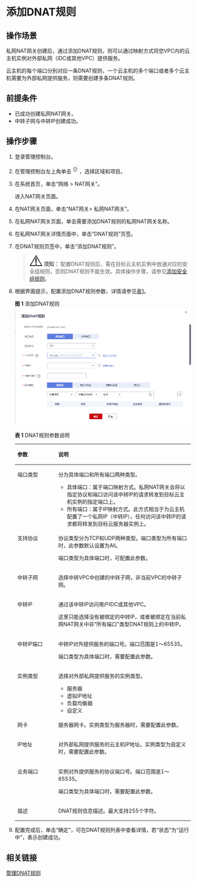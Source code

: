 # 添加DNAT规则<a name="nat_privatednat_0001"></a>

## 操作场景<a name="zh-cn_topic_0127293986_section1272311025717"></a>

私网NAT网关创建后，通过添加DNAT规则，则可以通过映射方式将您VPC内的云主机实例对外部私网（IDC或其他VPC）提供服务。

云主机的每个端口分别对应一条DNAT规则，一个云主机的多个端口或者多个云主机需要为外部私网提供服务，则需要创建多条DNAT规则。

## 前提条件<a name="zh-cn_topic_0127293986_section36544171152448"></a>

-   已成功创建私网NAT网关。
-   中转子网与中转IP创建成功。

## 操作步骤<a name="zh-cn_topic_0127293986_section61166376152513"></a>

1.  登录管理控制台。
2.  在管理控制台左上角单击![](figures/icon-region.png)，选择区域和项目。
3.  在系统首页，单击“网络  \> NAT网关”。

    进入NAT网关页面。

4.  在NAT网关页面，单击“NAT网关\> 私网NAT网关”。

1.  在私网NAT网关页面，单击需要添加DNAT规则的私网NAT网关名称。
2.  在私网NAT网关详情页面中，单击“DNAT规则”页签。
3.  在DNAT规则页签中，单击“添加DNAT规则”。

    >![](public_sys-resources/icon-notice.gif) **须知：** 
    >配置DNAT规则后，需在目标云主机实例中放通对应的安全组规则，否则DNAT规则不能生效。具体操作步骤，请参见[添加安全组规则](https://support.huaweicloud.com/usermanual-vpc/zh-cn_topic_0030969470.html)。

4.  根据界面提示，配置添加DNAT规则参数，详情请参见[表1](#table149569172358)。

    **图 1**  添加DNAT规则<a name="fig125211034143520"></a>  
    ![](figures/添加DNAT规则-2.png "添加DNAT规则-2")

    **表 1**  DNAT规则参数说明

    <a name="table149569172358"></a>
    <table><thead align="left"><tr id="row15953617183514"><th class="cellrowborder" valign="top" width="23.189999999999998%" id="mcps1.2.3.1.1"><p id="p1995317179354"><a name="p1995317179354"></a><a name="p1995317179354"></a><strong id="b1395316175352"><a name="b1395316175352"></a><a name="b1395316175352"></a>参数</strong></p>
    </th>
    <th class="cellrowborder" valign="top" width="76.81%" id="mcps1.2.3.1.2"><p id="p9953131793510"><a name="p9953131793510"></a><a name="p9953131793510"></a><strong id="b1095310178356"><a name="b1095310178356"></a><a name="b1095310178356"></a>说明</strong></p>
    </th>
    </tr>
    </thead>
    <tbody><tr id="row1695421713516"><td class="cellrowborder" valign="top" width="23.189999999999998%" headers="mcps1.2.3.1.1 "><p id="p99537173359"><a name="p99537173359"></a><a name="p99537173359"></a>端口类型</p>
    </td>
    <td class="cellrowborder" valign="top" width="76.81%" headers="mcps1.2.3.1.2 "><p id="p12953191720359"><a name="p12953191720359"></a><a name="p12953191720359"></a>分为具体端口和所有端口两种类型。</p>
    <a name="ul195481716352"></a><a name="ul195481716352"></a><ul id="ul195481716352"><li>具体端口：属于端口映射方式。私网NAT网关会将以指定协议和端口访问该中转IP的请求转发到目标云主机实例的指定端口上。</li><li>所有端口：属于IP映射方式。此方式相当于为云主机配置了一个私网IP（中转IP），任何访问该中转IP的请求都将转发到目标云服务器实例上。</li></ul>
    </td>
    </tr>
    <tr id="row17954121773510"><td class="cellrowborder" valign="top" width="23.189999999999998%" headers="mcps1.2.3.1.1 "><p id="p39543178356"><a name="p39543178356"></a><a name="p39543178356"></a>支持协议</p>
    </td>
    <td class="cellrowborder" valign="top" width="76.81%" headers="mcps1.2.3.1.2 "><p id="p12954171716351"><a name="p12954171716351"></a><a name="p12954171716351"></a>协议类型分为TCP和UDP两种类型。端口类型为所有端口时，此参数默认设置为All。</p>
    <p id="p695421723511"><a name="p695421723511"></a><a name="p695421723511"></a>端口类型为具体端口时，可配置此参数。</p>
    </td>
    </tr>
    <tr id="row89541217143512"><td class="cellrowborder" valign="top" width="23.189999999999998%" headers="mcps1.2.3.1.1 "><p id="p7954161713512"><a name="p7954161713512"></a><a name="p7954161713512"></a>中转子网</p>
    </td>
    <td class="cellrowborder" valign="top" width="76.81%" headers="mcps1.2.3.1.2 "><p id="p79541179356"><a name="p79541179356"></a><a name="p79541179356"></a>选择中转VPC中创建的中转子网，非当前VPC的中转子网。</p>
    </td>
    </tr>
    <tr id="row2955171783510"><td class="cellrowborder" valign="top" width="23.189999999999998%" headers="mcps1.2.3.1.1 "><p id="p12954111753518"><a name="p12954111753518"></a><a name="p12954111753518"></a>中转IP</p>
    </td>
    <td class="cellrowborder" valign="top" width="76.81%" headers="mcps1.2.3.1.2 "><p id="p6954101712352"><a name="p6954101712352"></a><a name="p6954101712352"></a>通过该中转IP访问用户IDC或其他VPC。</p>
    <p id="p7955181753518"><a name="p7955181753518"></a><a name="p7955181753518"></a><span>这里只能选择没有被绑定的中转IP，或者被绑定在当前私网NAT网关中非“所有端口”类型DNAT规则上的中转IP。</span></p>
    </td>
    </tr>
    <tr id="row1395531720352"><td class="cellrowborder" valign="top" width="23.189999999999998%" headers="mcps1.2.3.1.1 "><p id="p1295541793514"><a name="p1295541793514"></a><a name="p1295541793514"></a>中转IP端口</p>
    </td>
    <td class="cellrowborder" valign="top" width="76.81%" headers="mcps1.2.3.1.2 "><p id="p9955317133518"><a name="p9955317133518"></a><a name="p9955317133518"></a>中转IP对外提供服务的端口号。端口范围是1～65535。</p>
    <p id="p19551917153512"><a name="p19551917153512"></a><a name="p19551917153512"></a>端口类型为具体端口时，需要配置此参数。</p>
    </td>
    </tr>
    <tr id="row1495521712355"><td class="cellrowborder" valign="top" width="23.189999999999998%" headers="mcps1.2.3.1.1 "><p id="p109551917123515"><a name="p109551917123515"></a><a name="p109551917123515"></a>实例类型</p>
    </td>
    <td class="cellrowborder" valign="top" width="76.81%" headers="mcps1.2.3.1.2 "><p id="p79556174353"><a name="p79556174353"></a><a name="p79556174353"></a>选择对外部私网提供服务的<span>实例类型。</span></p>
    <a name="ul595515177355"></a><a name="ul595515177355"></a><ul id="ul595515177355"><li>服务器</li><li>虚拟IP地址</li><li>负载均衡器</li><li>自定义</li></ul>
    </td>
    </tr>
    <tr id="row1295614173357"><td class="cellrowborder" valign="top" width="23.189999999999998%" headers="mcps1.2.3.1.1 "><p id="p7956171793517"><a name="p7956171793517"></a><a name="p7956171793517"></a>网卡</p>
    </td>
    <td class="cellrowborder" valign="top" width="76.81%" headers="mcps1.2.3.1.2 "><p id="p19569176359"><a name="p19569176359"></a><a name="p19569176359"></a>服务器网卡。实例类型为服务器时，需要配置此参数。</p>
    </td>
    </tr>
    <tr id="row13669928395"><td class="cellrowborder" valign="top" width="23.189999999999998%" headers="mcps1.2.3.1.1 "><p id="p3670162193915"><a name="p3670162193915"></a><a name="p3670162193915"></a>IP地址</p>
    </td>
    <td class="cellrowborder" valign="top" width="76.81%" headers="mcps1.2.3.1.2 "><p id="p1267018214394"><a name="p1267018214394"></a><a name="p1267018214394"></a>对外部私网提供服务的云主机IP地址。实例类型为自定义时，需要配置此参数。</p>
    </td>
    </tr>
    <tr id="row19956171783518"><td class="cellrowborder" valign="top" width="23.189999999999998%" headers="mcps1.2.3.1.1 "><p id="p14956417103518"><a name="p14956417103518"></a><a name="p14956417103518"></a>业务端口</p>
    </td>
    <td class="cellrowborder" valign="top" width="76.81%" headers="mcps1.2.3.1.2 "><p id="p18956191743519"><a name="p18956191743519"></a><a name="p18956191743519"></a>实例对外提供服务的协议端口号。端口范围是1～65535。</p>
    <p id="p1495671713514"><a name="p1495671713514"></a><a name="p1495671713514"></a>端口类型为具体端口时，需要配置此参数。</p>
    </td>
    </tr>
    <tr id="row14956141773510"><td class="cellrowborder" valign="top" width="23.189999999999998%" headers="mcps1.2.3.1.1 "><p id="p139567172356"><a name="p139567172356"></a><a name="p139567172356"></a>描述</p>
    </td>
    <td class="cellrowborder" valign="top" width="76.81%" headers="mcps1.2.3.1.2 "><p id="p189561517123511"><a name="p189561517123511"></a><a name="p189561517123511"></a>DNAT规则信息描述。最大支持255个字符。</p>
    </td>
    </tr>
    </tbody>
    </table>

5.  配置完成后，单击“确定”，可在DNAT规则列表中查看详情，若“状态”为“运行中”，表示创建成功。

## 相关链接<a name="section341951101415"></a>

[管理DNAT规则](DNAT规则管理-私网NAT网关-34.md)

